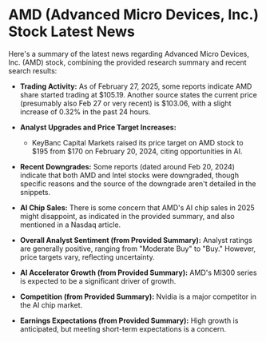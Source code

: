 # AMD (Advanced Micro Devices, Inc.) Stock Latest News

Here's a summary of the latest news regarding Advanced Micro Devices, Inc. (AMD) stock, combining the provided research summary and recent search results:

*   **Trading Activity:** As of February 27, 2025, some reports indicate AMD share started trading at $105.19. Another source states the current price (presumably also Feb 27 or very recent) is $103.06, with a slight increase of 0.32% in the past 24 hours.

*   **Analyst Upgrades and Price Target Increases:**
    *   KeyBanc Capital Markets raised its price target on AMD stock to $195 from $170 on February 20, 2024, citing opportunities in AI.

*   **Recent Downgrades:** Some reports (dated around Feb 20, 2024) indicate that both AMD and Intel stocks were downgraded, though specific reasons and the source of the downgrade aren't detailed in the snippets.

*    **AI Chip Sales:** There is some concern that AMD's AI chip sales in 2025 might disappoint, as indicated in the provided summary, and also mentioned in a Nasdaq article.

*   **Overall Analyst Sentiment (from Provided Summary):** Analyst ratings are generally positive, ranging from "Moderate Buy" to "Buy." However, price targets vary, reflecting uncertainty.

*   **AI Accelerator Growth (from Provided Summary):** AMD's MI300 series is expected to be a significant driver of growth.

*    **Competition (from Provided Summary):** Nvidia is a major competitor in the AI chip market.

*   **Earnings Expectations (from Provided Summary):** High growth is anticipated, but meeting short-term expectations is a concern.